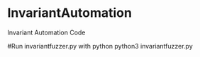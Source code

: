 # InvariantAutomation
Invariant Automation Code

#Run invariantfuzzer.py with python
python3 invariantfuzzer.py
